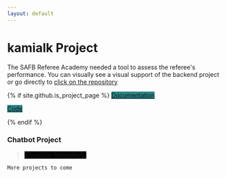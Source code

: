 ```yaml
---
layout: default
---
```


# kamialk Project

The SAFB Referee Academy needed a tool to assess the referee's performance.
You can visually see a visual support of the backend project or go directly to [click on the repository](https://github.com/KamiALK/spartanv2)

<div >

{% if site.github.is_project_page %}
<a href="https://kamialk.github.io/KamiDev/spartan.html" style="background-color: #278284;" class="btn">Documentation</a>

<a href="https://github.com/KamiALK/spartanv2" style="background-color: #278284;"  class="btn">Code</a>

{% endif %}

<!-- <small>click on the image</small> <br />   -->
<!-- <a href = "https://kamialk.github.io/KamiDev/another-page.html"><img src='./images/index/spartan.jpeg' alt='spartan' style="width:70%"/></a> -->
</div>

### Chatbot Project

> <a href="https://github.com/KamiALK" class="btn" style="background-color: #000000;">Visualizar Repositorio</a>

```
More projects to come
```
